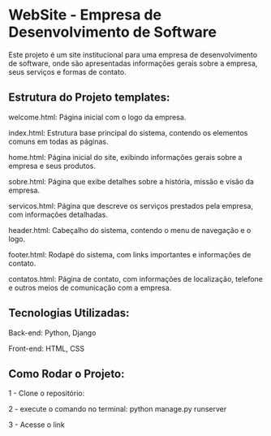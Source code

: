 # WebSite - Empresa de Desenvolvimento de Software

Este projeto é um site institucional para uma empresa de desenvolvimento de software, onde são apresentadas informações gerais sobre a empresa, seus serviços e formas de contato.

## Estrutura do Projeto templates:

welcome.html: Página inicial com o logo da empresa.

index.html: Estrutura base principal do sistema, contendo os elementos comuns em todas as páginas.

home.html: Página inicial do site, exibindo informações gerais sobre a empresa e seus produtos.

sobre.html: Página que exibe detalhes sobre a história, missão e visão da empresa.

servicos.html: Página que descreve os serviços prestados pela empresa, com informações detalhadas.

header.html: Cabeçalho do sistema, contendo o menu de navegação e o logo.

footer.html: Rodapé do sistema, com links importantes e informações de contato.

contatos.html: Página de contato, com informações de localização, telefone e outros meios de comunicação com a empresa.

## Tecnologias Utilizadas:

Back-end: Python, Django

Front-end: HTML, CSS

## Como Rodar o Projeto:

1 - Clone o repositório:

2 - execute o comando no terminal: python manage.py runserver

3 - Acesse o link
